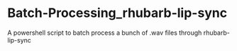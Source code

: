# Batch-Processing_rhubarb-lip-sync
A powershell script to batch process a bunch of .wav files through rhubarb-lip-sync
